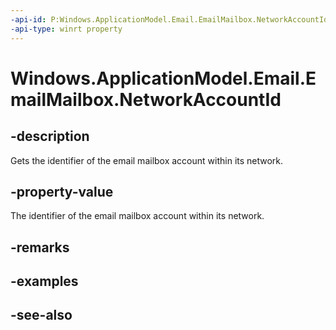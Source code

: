 ----api-id: P:Windows.ApplicationModel.Email.EmailMailbox.NetworkAccountId
-api-type: winrt property
---<!-- Property syntaxpublic string NetworkAccountId { get; }--># Windows.ApplicationModel.Email.EmailMailbox.NetworkAccountId## -descriptionGets the identifier of the email mailbox account within its network.## -property-valueThe identifier of the email mailbox account within its network.## -remarks## -examples## -see-also